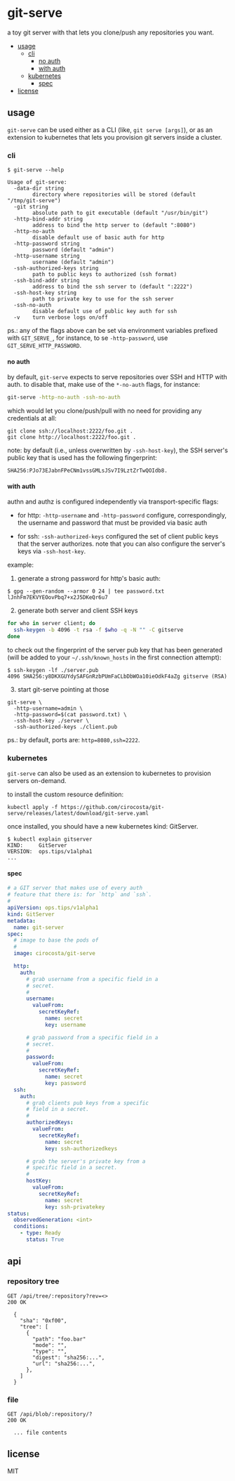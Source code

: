 # git-serve

a toy git server with that lets you clone/push any repositories you want.

- [usage](#usage)
  - [cli](#cli)
    - [no auth](#no-auth)
    - [with auth](#with-auth)
  - [kubernetes](#kubernetes)
    - [spec](#spec)
- [license](#license)

## usage

`git-serve` can be used either as a CLI (like, `git serve [args]`), or as an
extension to kubernetes that lets you provision git servers inside a cluster.


### cli

```console
$ git-serve --help

Usage of git-serve:
  -data-dir string
        directory where repositories will be stored (default "/tmp/git-serve")
  -git string
        absolute path to git executable (default "/usr/bin/git")
  -http-bind-addr string
        address to bind the http server to (default ":8080")
  -http-no-auth
        disable default use of basic auth for http
  -http-password string
        password (default "admin")
  -http-username string
        username (default "admin")
  -ssh-authorized-keys string
        path to public keys to authorized (ssh format)
  -ssh-bind-addr string
        address to bind the ssh server to (default ":2222")
  -ssh-host-key string
        path to private key to use for the ssh server
  -ssh-no-auth
        disable default use of public key auth for ssh
  -v    turn verbose logs on/off
```

ps.: any of the flags above can be set via environment variables prefixed with
`GIT_SERVE_`, for instance, to se `-http-password`, use
`GIT_SERVE_HTTP_PASSWORD`.


#### no auth

by default, `git-serve` expects to serve repositories over SSH and HTTP with
auth. to disable that, make use of the `*-no-auth` flags, for instance:

```bash
git-serve -http-no-auth -ssh-no-auth
```

which would let you clone/push/pull with no need for providing any credentials
at all:

```
git clone ssh://localhost:2222/foo.git .
git clone http://localhost:2222/foo.git .
```

note: by default (i.e., unless overwritten by `-ssh-host-key`), the SSH
server's public key that is used has the following fingerprint:

```
SHA256:PJo73EJabnFPeCNm1vssGMLsJSv7I9LztZrTwQOIdb8.
```


#### with auth

authn and authz is configured independently via transport-specific flags:

- for http: `-http-username` and `-http-password` configure, correspondingly,
  the username and password that must be provided via basic auth

- for ssh: `-ssh-authorized-keys` configured the set of client public keys that
  the server authorizes. note that you can also configure the server's keys via
  `-ssh-host-key`.


example:

1. generate a strong password for http's basic auth:

```console
$ gpg --gen-random --armor 0 24 | tee password.txt
lJnhFm7EKVYEOovPbq7+x2J5DKeQr6u7
```

2. generate both server and client SSH keys

```bash
for who in server client; do
  ssh-keygen -b 4096 -t rsa -f $who -q -N "" -C gitserve
done
```

to check out the fingerprint of the server pub key that has been generated
(will be added to your `~/.ssh/known_hosts` in the first connection attempt):

```console
$ ssh-keygen -lf ./server.pub
4096 SHA256:y8DKXGUYdySAFGnRzbPUmFaCLbDbWOa10ieOdkF4aZg gitserve (RSA)
```


3. start git-serve pointing at those


```console
git-serve \
  -http-username=admin \
  -http-password=$(cat password.txt) \
  -ssh-host-key ./server \
  -ssh-authorized-keys ./client.pub
```

ps.: by default, ports are: `http=8080,ssh=2222`.


### kubernetes

`git-serve` can also be used as an extension to kubernetes to provision servers
on-demand.

to install the custom resource definition:

```
kubectl apply -f https://github.com/cirocosta/git-serve/releases/latest/download/git-serve.yaml
```

once installed, you should have a new kubernetes kind: GitServer.

```console
$ kubectl explain gitserver
KIND:     GitServer
VERSION:  ops.tips/v1alpha1
...
```


#### spec

```yaml
# a GIT server that makes use of every auth
# feature that there is: for `http` and `ssh`.
#
apiVersion: ops.tips/v1alpha1
kind: GitServer
metadata:
  name: git-server
spec:
  # image to base the pods of
  #
  image: cirocosta/git-serve

  http:
    auth:
      # grab username from a specific field in a
      # secret.
      #
      username:
        valueFrom:
          secretKeyRef:
            name: secret
            key: username

      # grab password from a specific field in a
      # secret.
      #
      password:
        valueFrom:
          secretKeyRef:
            name: secret
            key: password
  ssh:
    auth:
      # grab clients pub keys from a specific
      # field in a secret.
      #
      authorizedKeys:
        valueFrom:
          secretKeyRef:
            name: secret
            key: ssh-authorizedkeys

      # grab the server's private key from a
      # specific field in a secret.
      #
      hostKey:
        valueFrom:
          secretKeyRef:
            name: secret
            key: ssh-privatekey
status:
  observedGeneration: <int>
  conditions:
    - type: Ready
      status: True
```

## api

### repository tree

```
GET /api/tree/:repository?rev=<>
200 OK

  {
    "sha": "0xf00",
    "tree": [
      {
        "path": "foo.bar"
        "mode": "",
        "type": "",
        "digest": "sha256:...",
        "url": "sha256:...",
      },
    ]
  }
```

### file

```
GET /api/blob/:repository/?
200 OK

  ... file contents
```


## license

MIT
